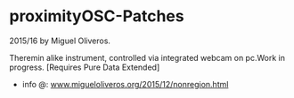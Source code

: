 # proximityOSC-Patches
2015/16 by Miguel Oliveros.

Theremin alike instrument, controlled via integrated webcam on pc.Work in progress.
[Requires Pure Data Extended]

+ info @: 
www.migueloliveros.org/2015/12/nonregion.html

